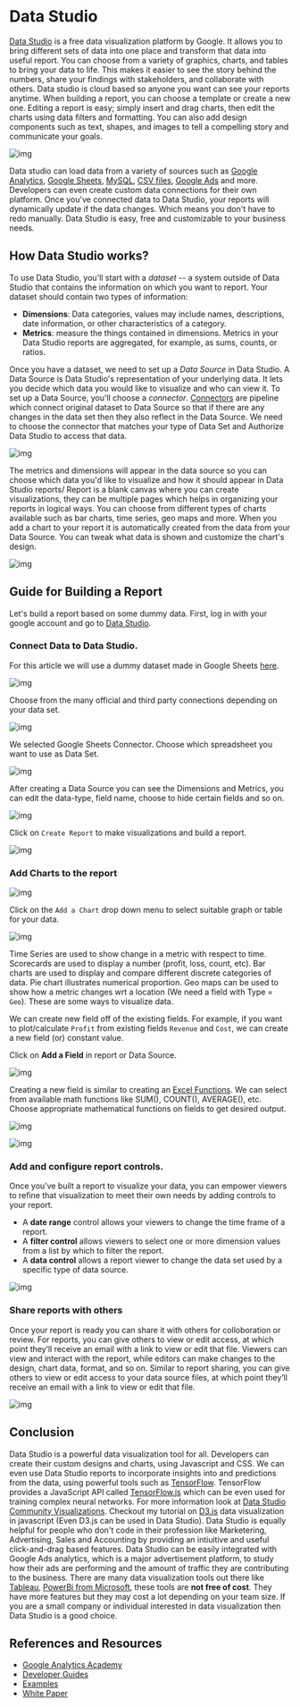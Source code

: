 # Data Studio


[Data Studio](https://datastudio.google.com/) is a free data visualization platform by Google. It allows you to bring different sets of data into one place and transform that data into useful report. You can choose from a variety of graphics, charts, and tables to bring your data to life. This makes it easier to see the story behind the numbers, share your findings with stakeholders, and collaborate with others. Data studio is cloud based so anyone you want can see your reports anytime. When building a report, you can choose a template or create a new one. Editing a report is easy; simply insert and drag charts, then edit the charts using data filters and formatting. You can also add design components such as text, shapes, and images to tell a compelling story and communicate your goals. 

![img](overview.png)

Data studio can load data from a variety of sources such as [Google Analytics](https://analytics.google.com/analytics/web/), [Google Sheets](https://sheets.google.com), [MySQL](https://www.mysql.com/), [CSV files](https://en.wikipedia.org/wiki/Comma-separated_values), [Google Ads](https://en.wikipedia.org/wiki/Google_Ads) and more. Developers can even create custom data connections for their own platform. Once you've connected data to Data Studio, your reports will dynamically update if the data changes. Which means you don't have to redo manually. Data Studio is easy, free and customizable to your business needs.

## How Data Studio works?
To use Data Studio, you'll start with a *dataset* -- a system outside of Data Studio that contains the information on which you want to report. Your dataset should contain two types of information:
* **Dimensions**: Data categories, values may include names, descriptions, date information, or other characteristics of a category.
* **Metrics**: measure the things contained in dimensions. Metrics in your Data Studio reports are aggregated, for example, as sums, counts, or ratios.

Once you have a dataset, we need to set up a *Data Source* in Data Studio. A Data Source is Data Studio's representation of your underlying data. It lets you decide which data you would like to visualize and who can view it. To set up a Data Source, you'll choose a *connector*. [Connectors](https://datastudio.google.com/u/0/datasources/create) are pipeline which connect original dataset to Data Source so that if there are any changes in the data set then they also reflect in the Data Source. We need to choose the connector that matches your type of Data Set and Authorize Data Studio to access that data.

![img](metrics.png)

The metrics and dimensions will appear in the data source so you can choose which data you'd like to visualize and how it should appear in Data Studio reports/ Report is a blank canvas where you can create visualizations, they can be multiple pages which helps in organizing your reports in logical ways. You can choose from different types of charts available such as bar charts, time series, geo maps and more. When you add a chart to your report it is automatically created from the data from your Data Source. You can tweak what data is shown and customize the chart's design.

![img](flow.png)

## Guide for Building a Report
Let's build a report based on some dummy data. First, log in with your google account and go to [Data Studio](https://datastudio.google.com).
### Connect Data to Data Studio.
For this article we will use a dummy dataset made in Google Sheets [here](https://docs.google.com/spreadsheets/d/1sEC7zGBUG6X4TKc1pWuNyF7uufjQP5cBLQ0k5sLkags/edit?usp=sharing).

![img](create.png)

Choose from the many official and third party connections depending on your data set.

![img](connection.png)

We selected Google Sheets Connector. Choose which spreadsheet you want to use as Data Set.

![img](sheets.png)

After creating a Data Source you can see the Dimensions and Metrics, you can edit the data-type, field name, choose to hide certain fields and so on.

![img](source.png)

Click on `Create Report` to make visualizations and build a report.

![img](sure.png)



### Add Charts to the report

![img](chart.png)

Click on the `Add a Chart` drop down menu to select suitable graph or table for your data.

![img](dropdown.png)

Time Series are used to show change in a metric with respect to time. Scorecards are used to display a number (profit, loss, count, etc). Bar charts are used to display and compare different discrete categories of data. Pie chart illustrates numerical proportion. Geo maps can be used to show how a metric changes wrt a location (We need a field with Type = `Geo`). These are some ways to visualize data.

We can create new field off of the existing fields. For example, if you want to plot/calculate `Profit` from existing fields `Revenue` and `Cost`, we can create a new field (or) constant value. 

Click on **Add a Field** in report or Data Source. 

![img](addField.png)

Creating a new field is similar to creating an [Excel Functions](https://www.excelfunctions.net/excel-math-functions.html). We can select from available math functions like SUM(), COUNT(), AVERAGE(), etc. Choose appropriate mathematical functions on fields to get desired output.

![img](inloss.png)

![img](totloss.png)


### Add and configure report controls.

Once you’ve built a report to visualize your data, you can empower viewers to refine that visualization to meet their own needs by adding controls to your report.
* A **date range** control allows your viewers to change the time frame of a report.
* A **filter control** allows viewers to select one or more dimension values from a list by which to filter the report.
* A **data control** allows a report viewer to change the data set used by a specific type of data source. 

![img](datecontol.png)

### Share reports with others

Once your report is ready you can share it with others for colloboration or review. For reports, you can give others to view or edit access, at which point they’ll receive an email with a link to view or edit that file. Viewers can view and interact with the report, while editors can make changes to the design, chart data, format, and so on. Similar to report sharing, you can give others to view or edit access to your data source files, at which point they’ll receive an email with a link to view or edit that file. 

![img](sharing.png)


## Conclusion

Data Studio is a powerful data visualization tool for all. Developers can create their custom designs and charts, using Javascript and CSS. We can even use Data Studio reports to incorporate insights into and predictions from the data, using powerful tools such as [TensorFlow](https://www.tensorflow.org/). TensorFlow provides a JavaScript API called [TensorFlow.js](https://www.tensorflow.org/js) which can be even used for training complex neural networks. For more information look at [Data Studio Community Visualizations](https://developers.google.com/datastudio/visualization/get-started). Checkout my tutorial on [D3.js](https://www.section.io/engineering-education/data-visualization-with-d3js/) data visualization in javascript (Even D3.js can be used in Data Studio).
Data Studio is equally helpful for people who don't code in their profession like Marketering, Advertising, Sales and Accounting by providing an intiuitive and useful click-and-drag based features. Data Studio can be easily integrated with Google Ads analytics, which is a major advertisement platform, to study how their ads are performing and the amount of traffic they are contributing to the business. There are many data visualization tools out there like [Tableau](https://www.tableau.com/), [PowerBi from Microsoft](https://powerbi.microsoft.com/en-us/), these tools are **not free of cost**. They have more features but they may cost a lot depending on your team size. If you are a small company or individual interested in data visualization then Data Studio is a good choice.



## References and Resources
* [Google Analytics Academy](https://analytics.google.com/analytics/academy/course/1)
* [Developer Guides](https://developers.google.com/datastudio)
* [Examples](https://datastudio.google.com/gallery)
* [White Paper](https://services.google.com/fh/files/misc/data_studio_product_overview.pdf)
